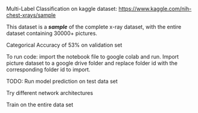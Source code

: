 Multi-Label Classification on kaggle dataset: https://www.kaggle.com/nih-chest-xrays/sample

This dataset is a ***sample*** of the complete x-ray dataset, with the entire dataset containing 30000+ pictures. 

Categorical Accuracy of 53% on validation set

To run code: import the notebook file to google colab and run. Import picture dataset to a google drive folder and replace folder id with the corresponding folder id to import.

TODO:
Run model prediction on test data set

Try different network architectures

Train on the entire data set
